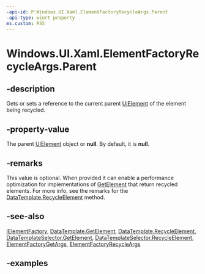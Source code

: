 ```yaml
---
-api-id: P:Windows.UI.Xaml.ElementFactoryRecycleArgs.Parent
-api-type: winrt property
ms.custom: RS5
---
```


<!-- Property syntax.
public UIElement Parent { get;  set; }
-->

# Windows.UI.Xaml.ElementFactoryRecycleArgs.Parent

## -description

Gets or sets a reference to the current parent [UIElement](uielement.md) of the element being recycled.



## -property-value

The parent [UIElement](uielement.md) object or **null**.  By default, it is **null**.

## -remarks

This value is optional. When provided it can enable a performance optimization for implementations of [GetElement](ielementfactory_getelement_92222689.md) that return recycled elements.  For more info, see the remarks for the [DataTemplate.RecycleElement](datatemplate_recycleelement_1023702976.md) method.

## -see-also

[IElementFactory](ielementfactory.md), [DataTemplate.GetElement](/uwp/api/windows.ui.xaml.datatemplate.getelement), [DataTemplate.RecycleElement](/uwp/api/windows.ui.xaml.datatemplate.recycleelement), [DataTemplateSelector.GetElement](/uwp/api/windows.ui.xaml.controls.datatemplateselector.getelement), [DataTemplateSelector.RecycleElement](/uwp/api/windows.ui.xaml.controls.datatemplateselector.recycleelement), [ElementFactoryGetArgs](elementfactorygetargs.md), [ElementFactoryRecycleArgs](elementfactoryrecycleargs.md)

## -examples
